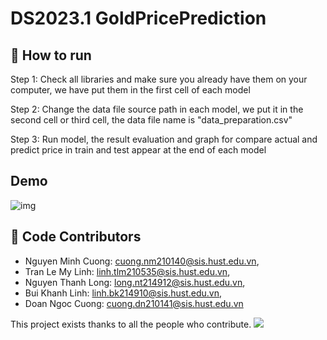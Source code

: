 # DS2023.1 GoldPricePrediction
## 🚀 How to run
Step 1: Check all libraries and make sure you already have them on your computer, we have put them in the first cell of each model 

Step 2: Change the data file source path in each model, we put it in the second cell or third cell, the data file name is "data_preparation.csv"

Step 3: Run model, the result evaluation and graph for compare actual and predict price in train and test appear at the end of each model

## Demo
![img]()

## 🤝  Code Contributors
- Nguyen Minh Cuong: cuong.nm210140@sis.hust.edu.vn,
- Tran Le My Linh: linh.tlm210535@sis.hust.edu.vn, 
- Nguyen Thanh Long: long.nt214912@sis.hust.edu.vn, 
- Bui Khanh Linh: linh.bk214910@sis.hust.edu.vn,
- Doan Ngoc Cuong: cuong.dn210141@sis.hust.edu.vn

This project exists thanks to all the people who contribute.
<a href="https://github.com/lavibula/ML20222.PredictionBitcoin/graphs/contributors"><img src="https://opencollective.com/ml20222predictionbitcoin/contributors.svg?width=890&button=false" /></a>
